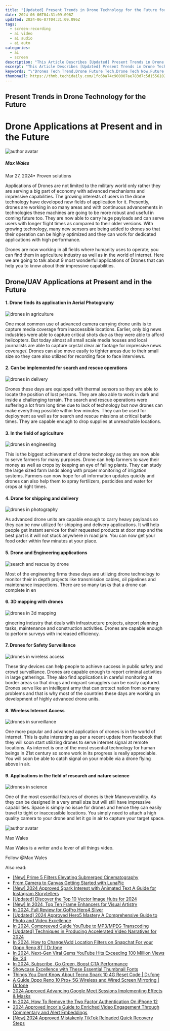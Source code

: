 ```yaml
---
title: "[Updated] Present Trends in Drone Technology for the Future for 2024"
date: 2024-06-06T04:31:09.096Z
updated: 2024-06-07T04:31:09.096Z
tags: 
  - screen-recording
  - ai video
  - ai audio
  - ai auto
categories: 
  - ai
  - screen
description: "This Article Describes [Updated] Present Trends in Drone Technology for the Future for 2024"
excerpt: "This Article Describes [Updated] Present Trends in Drone Technology for the Future for 2024"
keywords: "\"Drones Tech Trend,Drone Future Tech,Drone Tech Now,Future Drone Usage,Next-Gen Drone Tech,Emerging Drone Tech,Drone Tech 2023\""
thumbnail: https://thmb.techidaily.com/1fc6ba74c900007ae783d7c5d15561029afe7a276cbf090aca63438453de7715.jpg
---
```


## Present Trends in Drone Technology for the Future

# Drone Applications at Present and in the Future

![author avatar](https://images.wondershare.com/filmora/article-images/max-wales-author.jpg)

##### Max Wales

 Mar 27, 2024• Proven solutions

 Applications of Drones are not limited to the military world only rather they are serving a big part of economy with advanced mechanisms and impressive capabilities. The growing interests of users in the drone technology have developed new fields of application for it. Presently, drones are working in so many areas and with continuous advancements in technologies these machines are going to be more robust and useful in coming future too. They are now able to carry huge payloads and can serve users with longer flight times as compared to their older versions. With growing technology, many new sensors are being added to drones so that their operation can be highly optimized and they can work for dedicated applications with high performance.

 Drones are now working in all fields where humanity uses to operate; you can find them in agriculture industry as well as in the world of internet. Here we are going to talk about 9 most wonderful applications of Drones that can help you to know about their impressive capabilities.

## Drone/UAV Applications at Present and in the Future

#### 1\.  Drone finds its application in Aerial Photography

![drones in agriculture](https://images.wondershare.com/filmora/article-images/drones-in-agriculture.jpg)

 One most common use of advanced camera carrying drone units is to capture media coverage from inaccessible locations. Earlier, only big news industries were able to capture critical shots due as they were able to afford helicopters. But today almost all small scale media houses and local journalists are able to capture crystal clear air footage for impressive news coverage/. Drones can also move easily to tighter areas due to their small size so they care also utilized for recording face to face interviews.

#### 2\.  Can be implemented for search and rescue operations

![drones in delivery](https://images.wondershare.com/filmora/article-images/drones-in-delivery.jpg)

 Drones these days are equipped with thermal sensors so they are able to locate the position of lost persons. They are also able to work in dark and inside a challenging terrain. The search and rescue operations were suffering a lot from long time due to lack of technology but now drones can make everything possible within few minutes. They can be used for deployment as well as for search and rescue missions at critical battle times. They are capable enough to drop supplies at unreachable locations.

#### 3\.  In the field of agriculture

![drones in engineering
](https://images.wondershare.com/filmora/article-images/drones-in-engineering.jpg)

 This is the biggest achievement of drone technology as they are now able to serve farmers for many purposes. Drone can help farmers to save their money as well as crops by keeping an eye of failing plants. They can study the large sized farm lands along with proper monitoring of irrigation systems. Farmers can now hope for all information updates quickly and drones can also help them to spray fertilizers, pesticides and water for crops at right times.

#### 4\.  Drone for shipping and delivery

![drones in photography](https://images.wondershare.com/filmora/article-images/drones-in-photography.jpg)

 As advanced drone units are capable enough to carry heavy payloads so they can be now utilized for shipping and delivery applications. It will help people get instant service for their requested products at door step and the best part is it will not stuck anywhere in road jam. You can now get your food order within few minutes at your place.

#### 5\.  Drone and Engineering applications

![search and rescue by drone](https://images.wondershare.com/filmora/article-images/search-and-rescue-by-drone.jpg)

 Most of the engineering firms these days are utilizing drone technology to monitor their in depth projects like transmission cables, oil pipelines and maintenance inspections. There are so many tasks that a drone can complete in en

#### 6\.  3D mapping with drones

![drones in 3d mapping](https://images.wondershare.com/filmora/article-images/drones-in-3d-mapping.jpg)

 gineering industry that deals with infrastructure projects, airport planning tasks, maintenance and construction activities. Drones are capable enough to perform surveys with increased efficiency.

#### 7\.  Drones for Safety Surveillance

![drones in wireless access](https://images.wondershare.com/filmora/article-images/drones-in-wireless-access.jpg)

 These tiny devices can help people to achieve success in public safety and crowd surveillance. Drones are capable enough to report criminal activities in large gatherings. They also find applications in careful monitoring at border areas so that drugs and migrant smugglers can be easily captured. Drones serve like an intelligent army that can protect nation from so many problems and that is why most of the countries these days are working on development of highly advanced drone units.

#### 8\.  Wireless Internet Access

![drones in surveillance](https://images.wondershare.com/filmora/article-images/drones-in-surveillance.jpg)

 One more popular and advanced application of drones is in the world of internet. This is quite interesting as per a recent update from facebook that they will soon start utilizing drones to serve internet signal at remote locations. As internet is one of the most essential technology for human beings in 21st century so some work in its progress is really appreciable. You will soon be able to catch signal on your mobile via a drone flying above in air.

#### 9\.  Applications in the field of research and nature science

![drones in science](https://images.wondershare.com/filmora/article-images/drones-in-science.jpg)

 One of the most essential features of drones is their Maneuverability. As they can be designed in a very small size but will still have impressive capabilities. Space is simply no issue for drones and hence they can easily travel to tight or inaccessible locations. You simply need to attach a high quality camera to your drone and let it go in air to capture your target space.

![author avatar](https://images.wondershare.com/filmora/article-images/max-wales-author.jpg)

Max Wales

Max Wales is a writer and a lover of all things video.

Follow @Max Wales


<ins class="adsbygoogle"
     style="display:block"
     data-ad-format="autorelaxed"
     data-ad-client="ca-pub-7571918770474297"
     data-ad-slot="1223367746"></ins>



<ins class="adsbygoogle"
     style="display:block"
     data-ad-client="ca-pub-7571918770474297"
     data-ad-slot="8358498916"
     data-ad-format="auto"
     data-full-width-responsive="true"></ins>


<span class="atpl-alsoreadstyle">Also read:</span>
<div><ul>
<li><a href="https://vp-tips.techidaily.com/new-prime-5-filters-elevating-submerged-cinematography/"><u>[New] Prime 5 Filters Elevating Submerged Cinematography</u></a></li>
<li><a href="https://vp-tips.techidaily.com/from-camera-to-canvas-getting-started-with-lunapic/"><u>From Camera to Canvas  Getting Started with LunaPic</u></a></li>
<li><a href="https://vp-tips.techidaily.com/new-2024-approved-spark-interest-with-animated-text-a-guide-for-instagram-storytellers/"><u>[New] 2024 Approved  Spark Interest with Animated Text  A Guide for Instagram Storytellers</u></a></li>
<li><a href="https://vp-tips.techidaily.com/updated-discover-the-top-10-vector-image-hubs-for-2024/"><u>[Updated] Discover the Top 10 Vector Image Hubs for 2024</u></a></li>
<li><a href="https://vp-tips.techidaily.com/new-in-2024-top-ten-frame-enhancers-for-visual-artistry/"><u>[New] In 2024, Top Ten Frame Enhancers for Visual Artistry</u></a></li>
<li><a href="https://vp-tips.techidaily.com/in-2024-full-review-for-gopro-hero4-sliver/"><u>In 2024, Full Review for GoPro Hero4 Sliver</u></a></li>
<li><a href="https://vp-tips.techidaily.com/updated-2024-approved-hero5-mastery-a-comprehensive-guide-to-photo-and-video-excellence/"><u>[Updated] 2024 Approved  Hero5 Mastery  A Comprehensive Guide to Photo and Video Excellence</u></a></li>
<li><a href="https://vp-tips.techidaily.com/in-2024-compreeved-guide-youtube-to-mp3mpeg-transcoding/"><u>In 2024, Compreeved Guide  YouTube to MP3/MPEG Transcoding</u></a></li>
<li><a href="https://vp-tips.techidaily.com/updated-techniques-in-producing-accelerated-video-narratives-for-2024/"><u>[Updated] Techniques in Producing Accelerated Video Narratives for 2024</u></a></li>
<li><a href="https://location-social.techidaily.com/in-2024-how-to-changeadd-location-filters-on-snapchat-for-your-oppo-reno-8t-drfone-by-drfone-virtual-android/"><u>In 2024, How to Change/Add Location Filters on Snapchat For your Oppo Reno 8T | Dr.fone</u></a></li>
<li><a href="https://youtube-stream.techidaily.com/in-2024-next-gen-viral-gems-youtube-hits-exceeding-100-million-views-by-24/"><u>In 2024, Next-Gen Viral Gems  YouTube Hits Exceeding 100 Million Views By '24</u></a></li>
<li><a href="https://youtube-stream.techidaily.com/in-2024-subscribe-go-green-boost-cta-performance/"><u>In 2024, Subscribe, Go Green, Boost CTA Performance</u></a></li>
<li><a href="https://youtube-videos.techidaily.com/showcase-excellence-with-these-essential-thumbnail-fonts/"><u>Showcase Excellence with These Essential Thumbnail Fonts</u></a></li>
<li><a href="https://techidaily.com/things-you-dont-know-about-tecno-spark-10-4g-reset-code-drfone-by-drfone-reset-android-reset-android/"><u>Things You Dont Know About Tecno Spark 10 4G Reset Code | Dr.fone</u></a></li>
<li><a href="https://screen-mirror.techidaily.com/a-guide-oppo-reno-10-proplus-5g-wireless-and-wired-screen-mirroring-drfone-by-drfone-android/"><u>A Guide Oppo Reno 10 Pro+ 5G Wireless and Wired Screen Mirroring | Dr.fone</u></a></li>
<li><a href="https://remote-screen-capture.techidaily.com/2024-approved-advancing-google-meet-sessions-implementing-effects-and-masks/"><u>2024 Approved  Advancing Google Meet Sessions  Implementing Effects & Masks</u></a></li>
<li><a href="https://apple-account.techidaily.com/in-2024-how-to-remove-the-two-factor-authentication-on-iphone-12-by-drfone-ios/"><u>In 2024, How To Remove the Two Factor Authentication On iPhone 12</u></a></li>
<li><a href="https://youtube-help.techidaily.com/2024-approved-incors-guide-to-enriched-video-engagement-through-commentary-and-alert-embeddings/"><u>2024 Approved  Incor's Guide to Enriched Video Engagement Through Commentary and Alert Embeddings</u></a></li>
<li><a href="https://tiktok-videos.techidaily.com/new-2024-approved-mistakenly-tiktok-reloaded-quick-recovery-steps/"><u>[New] 2024 Approved  Mistakenly TikTok Reloaded  Quick Recovery Steps</u></a></li>
</ul></div>
